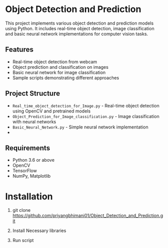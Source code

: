 # Object Detection and Prediction

This project implements various object detection and prediction models using Python. It includes real-time object detection, image classification and basic neural network implementations for computer vision tasks.

## Features

- Real-time object detection from webcam   
- Object prediction and classification on images  
- Basic neural network for image classification  
- Sample scripts demonstrating different approaches

## Project Structure

- `Real_time_object_detection_for_Image.py` - Real-time object detection using OpenCV and pretrained models  
- `Object_Prediction_for_Image_classification.py` - Image classification with neural networks  
- `Basic_Neural_Network.py` - Simple neural network implementation
- 
## Requirements

- Python 3.6 or above  
- OpenCV  
- TensorFlow
- NumPy, Matplotlib

# Installation

1. git clone https://github.com/priyangbhimani01/Object_Detection_and_Prediction.git

2. Install Necessary libraries

3. Run script
